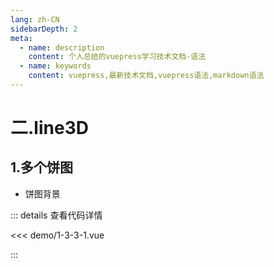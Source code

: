 ```yaml
---
lang: zh-CN
sidebarDepth: 2
meta:
  - name: description
    content: 个人总结的vuepress学习技术文档-语法
  - name: keywords
    content: vuepress,最新技术文档,vuepress语法,markdown语法
---
```


# 二.line3D

## 1.多个饼图

- 饼图背景

  <Container url="http://localhost:8090/resume/?type=echarts&name=1-3-3-1.vue" />

::: details 查看代码详情

<<< demo/1-3-3-1.vue

:::